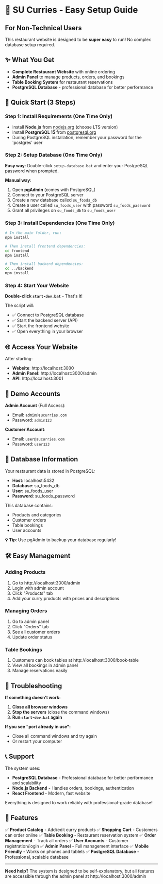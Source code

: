 # 🍛 SU Curries - Easy Setup Guide

## For Non-Technical Users

This restaurant website is designed to be **super easy** to run! No complex database setup required.

## ✨ What You Get

- **Complete Restaurant Website** with online ordering
- **Admin Panel** to manage products, orders, and bookings
- **Table Booking System** for restaurant reservations
- **PostgreSQL Database** - professional database for better performance

## 🚀 Quick Start (3 Steps)

### Step 1: Install Requirements (One Time Only)
- Install **Node.js** from [nodejs.org](https://nodejs.org) (choose LTS version)
- Install **PostgreSQL 15** from [postgresql.org](https://www.postgresql.org/download/)
- During PostgreSQL installation, remember your password for the 'postgres' user

### Step 2: Setup Database (One Time Only)
**Easy way**: Double-click `setup-database.bat` and enter your PostgreSQL password when prompted.

**Manual way**:
1. Open **pgAdmin** (comes with PostgreSQL)
2. Connect to your PostgreSQL server
3. Create a new database called `su_foods_db`
4. Create a user called `su_foods_user` with password `su_foods_password`
5. Grant all privileges on `su_foods_db` to `su_foods_user`

### Step 3: Install Dependencies (One Time Only)
```bash
# In the main folder, run:
npm install

# Then install frontend dependencies:
cd frontend
npm install

# Then install backend dependencies:
cd ../backend
npm install
```

### Step 4: Start Your Website
**Double-click `start-dev.bat`** - That's it! 

The script will:
- ✅ Connect to PostgreSQL database
- ✅ Start the backend server (API)
- ✅ Start the frontend website
- ✅ Open everything in your browser

## 🌐 Access Your Website

After starting:
- **Website**: http://localhost:3000
- **Admin Panel**: http://localhost:3000/admin
- **API**: http://localhost:3001

## 👤 Demo Accounts

**Admin Account** (Full Access):
- Email: `admin@sucurries.com`
- Password: `admin123`

**Customer Account**:
- Email: `user@sucurries.com`
- Password: `user123`

## 📁 Database Information

Your restaurant data is stored in PostgreSQL:
- **Host**: localhost:5432
- **Database**: su_foods_db
- **User**: su_foods_user
- **Password**: su_foods_password

This database contains:
- Products and categories
- Customer orders
- Table bookings
- User accounts

**💡 Tip**: Use pgAdmin to backup your database regularly!

## 🛠️ Easy Management

### Adding Products
1. Go to http://localhost:3000/admin
2. Login with admin account
3. Click "Products" tab
4. Add your curry products with prices and descriptions

### Managing Orders
1. Go to admin panel
2. Click "Orders" tab
3. See all customer orders
4. Update order status

### Table Bookings
1. Customers can book tables at http://localhost:3000/book-table
2. View all bookings in admin panel
3. Manage reservations easily

## 🔧 Troubleshooting

**If something doesn't work:**

1. **Close all browser windows**
2. **Stop the servers** (close the command windows)
3. **Run `start-dev.bat` again**

**If you see "port already in use":**
- Close all command windows and try again
- Or restart your computer

## 📞 Support

The system uses:
- **PostgreSQL Database** - Professional database for better performance and scalability
- **Node.js Backend** - Handles orders, bookings, authentication
- **React Frontend** - Modern, fast website

Everything is designed to work reliably with professional-grade database!

## 🎯 Features

✅ **Product Catalog** - Add/edit curry products
✅ **Shopping Cart** - Customers can order online
✅ **Table Booking** - Restaurant reservation system
✅ **Order Management** - Track all orders
✅ **User Accounts** - Customer registration/login
✅ **Admin Panel** - Full management interface
✅ **Mobile Friendly** - Works on phones and tablets
✅ **PostgreSQL Database** - Professional, scalable database

---

**Need help?** The system is designed to be self-explanatory, but all features are accessible through the admin panel at http://localhost:3000/admin